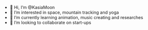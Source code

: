 - 👋 Hi, I’m @KasiaMoon
- 👀 I’m interested in space, mountain tracking and yoga
- 🌱 I’m currently learning animation, music creating and researches
- 💞️ I’m looking to collaborate on start-ups


<!---
KasiaMoon/KasiaMoon is a ✨ special ✨ repository because its `README.md` (this file) appears on your GitHub profile.
You can click the Preview link to take a look at your changes.
--->
